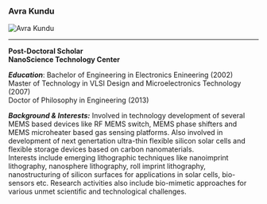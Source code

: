 ### Avra Kundu

![Avra Kundu](http://nano.ucf.edu/images/AvraKundu.png "Avra Kundu")
___
**Post-Doctoral Scholar**  
**NanoScience Technology Center**  

***Education***: Bachelor of Engineering in Electronics Enineering (2002)  
Master of Technology in VLSI Design and Microelectronics Technology (2007)  
Doctor of Philosophy in Engineering (2013)  

***Background & Interests:*** Involved in technology development of several MEMS based devices like RF MEMS switch, MEMS phase shifters and MEMS microheater based gas sensing platforms. Also involved in development of next genertation ultra-thin flexible silicon solar cells and flexible storage devices based on carbon nanomaterials.  
Interests include emerging lithographic techniques like nanoimprint lithography, nanosphere lithography, roll imprint lithography, nanostructuring of silicon surfaces for applications in solar cells, bio-sensors etc.   Research activities also include bio-mimetic approaches for various unmet scientific and technological challenges.


